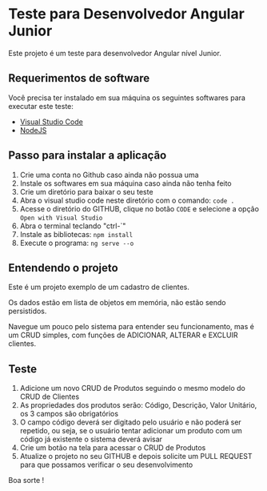 # Teste para Desenvolvedor Angular Junior

Este projeto é um teste para desenvolvedor Angular nível Junior.

## Requerimentos de software

Você precisa ter instalado em sua máquina os seguintes softwares para executar este teste:

- [Visual Studio Code](https://code.visualstudio.com/)
- [NodeJS](https://nodejs.org/)

## Passo para instalar a aplicação

1. Crie uma conta no Github caso ainda não possua uma
2. Instale os softwares em sua máquina caso ainda não tenha feito
3. Crie um diretório para baixar o seu teste
4. Abra o visual studio code neste diretório com o comando: `code .`
5. Acesse o diretório do GITHUB, clique no botão `CODE` e selecione a opção `Open with Visual Studio`
6. Abra o terminal teclando "ctrl-\`"
7. Instale as bibliotecas: `npm install`
6. Execute o programa: `ng serve --o`

## Entendendo o projeto

Este é um projeto exemplo de um cadastro de clientes.

Os dados estão em lista de objetos em memória, não estão sendo persistidos.

Navegue um pouco pelo sistema para entender seu funcionamento, mas é um CRUD simples, com funções de ADICIONAR, ALTERAR e EXCLUIR clientes.

## Teste

1. Adicione um novo CRUD de Produtos seguindo o mesmo modelo do CRUD de Clientes
2. As propriedades dos produtos serão: Código, Descrição, Valor Unitário, os 3 campos são obrigatórios
3. O campo código deverá ser digitado pelo usuário e não poderá ser repetido, ou seja, se o usuário tentar adicionar um produto com um código já existente o sistema deverá avisar
5. Crie um botão na tela para acessar o CRUD de Produtos
6. Atualize o projeto no seu GITHUB e depois solicite um PULL REQUEST para que possamos verificar o seu desenvolvimento

Boa sorte !
